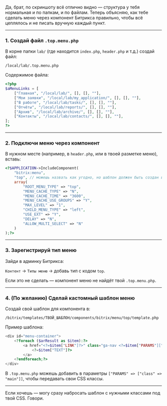 Да, брат, по скриншоту всё отлично видно — структура у тебя нормальная и по папкам, и по файлам. Теперь объясняю, как тебе сделать меню через компонент Битрикса правильно, чтобы всё цеплялось и не писать вручную каждый пункт.

---

### 1. **Создай файл `.top.menu.php`**

В корне папки `lab/` (где находится `index.php`, `header.php` и т.д.) создай файл:

`/local/lab/.top.menu.php`

Содержимое файла:

```php
<?php
$aMenuLinks = [
    ["Главная", "/local/lab/", [], [], ""],
    ["Мои заявки", "/local/lab/my_application/", [], [], ""],
    ["В работе", "/local/lab/tasks/", [], [], ""],
    ["Отчёты", "/local/lab/reports/", [], [], ""],
    ["Архив", "/local/lab/archive/", [], [], ""],
    ["Контакты", "/local/lab/contacts/", [], [], ""],
];
?>
```

---

### 2. **Подключи меню через компонент**

В нужном месте (например, в `header.php`, или в твоей разметке меню), вставь:

```php
<?$APPLICATION->IncludeComponent(
    "bitrix:menu",
    "top", // можешь назвать как угодно, но шаблон должен быть создан в /bitrix/templates/твой_шаблон/components/bitrix/menu/top/
    array(
        "ROOT_MENU_TYPE" => "top",
        "MENU_CACHE_TYPE" => "N",
        "MENU_CACHE_TIME" => "3600",
        "MENU_CACHE_USE_GROUPS" => "Y",
        "MAX_LEVEL" => "1",
        "CHILD_MENU_TYPE" => "left",
        "USE_EXT" => "Y",
        "DELAY" => "N",
        "ALLOW_MULTI_SELECT" => "N"
    )
);?>
```

---

### 3. **Зарегистрируй тип меню**

Зайди в админку Битрикса:

`Контент` → `Типы меню` → добавь тип с кодом `top`.

Если это не сделать — компонент меню не найдёт твой `.top.menu.php`.

---

### 4. **(По желанию) Сделай кастомный шаблон меню**

Создай свой шаблон для компонента в:

`/bitrix/templates/ТВОЙ_ШАБЛОН/components/bitrix/menu/top/template.php`

Пример шаблона:

```php
<div id="menu-container">
    <?foreach ($arResult as $item):?>
        <a href="<?=$item["LINK"]?>" class="ga-nav <?=$item["PARAMS"]["class"]?> <?=$item["SELECTED"] ? 'active' : ''?>">
            <?=$item["TEXT"]?>
        </a>
    <?endforeach;?>
</div>
```

В `.top.menu.php` можешь добавить в параметры `["PARAMS" => ["class" => "main"]]`, чтобы передавать свои CSS классы.

---

Если хочешь — могу сразу набросать шаблон с нужными классами под твой CSS. Говори.

